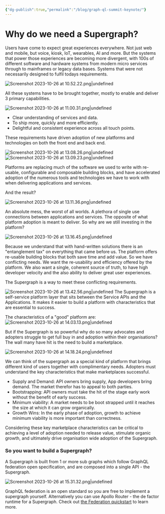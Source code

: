 ```yaml
---
{"dg-publish":true,"permalink":"/blog/graph-ql-summit-keynote/"}
---
```


# Why do we need a Supergraph?

Users have come to expect great experiences everywhere. Not just web and mobile, but voice, kiosk, IoT, wearables, AI and more. But the systems that power those experiences are becoming more divergent, with 100s of different software and hardware systems from modern micro services through to mainframes or legacy data bases. Systems that were not necessarily designed to fulfil todays requirements. 

![Screenshot 2023-10-26 at 10.52.22.png|undefined](/img/user/References/Screenshot%202023-10-26%20at%2010.52.22.png)

All these systems have to be brought together, mostly to enable and deliver 3 primary capabilities.

![Screenshot 2023-10-26 at 11.00.31.png|undefined](/img/user/References/Screenshot%202023-10-26%20at%2011.00.31.png)

- Clear understanding of services and data.
- To ship more, quickly and more efficiently. 
- Delightful and consistent experience across all touch points.

These requirements have driven adoption of new platforms and technologies on both the front end and back end.

![Screenshot 2023-10-26 at 13.08.26.png|undefined](/img/user/References/Screenshot%202023-10-26%20at%2013.08.26.png)
![Screenshot 2023-10-26 at 13.09.23.png|undefined](/img/user/References/Screenshot%202023-10-26%20at%2013.09.23.png)


Platforms are replacing much of the software we used to write with re-usable, configurable and composable building blocks, and have accelerated adoption of the numerous tools and technologies we have to work with when delivering applications and services.

And the result?

![Screenshot 2023-10-26 at 13.11.36.png|undefined](/img/user/References/Screenshot%202023-10-26%20at%2013.11.36.png)

An absolute mess, the worst of all worlds. A plethora of single use connections between applications and services. The opposite of what platform adoption is meant to deliver. So why are we still investing in the platform?

![Screenshot 2023-10-26 at 13.16.45.png|undefined](/img/user/References/Screenshot%202023-10-26%20at%2013.16.45.png)

Because we understand that with hand-written solutions there is an "entanglement tax" on everything that came before us. The platform offers re-usable building blocks that both save time and add value. So we have conflicting needs. We want the re-usability and efficiency offered by the platform. We also want a single, coherent source of truth, to have high developer velocity and the also ability to deliver great user experiences.

The Supergraph is a way to meet these conflicting requirements.

![Screenshot 2023-10-26 at 13.42.56.png|undefined](/img/user/References/Screenshot%202023-10-26%20at%2013.42.56.png)
The Supergraph is a self-service platform layer that sits between the Service APIs and the Applications. It makes it easier to build a platform with characteristics that are essential to success. 

The characteristics of a "good" platform are:
![Screenshot 2023-10-26 at 14.03.13.png|undefined](/img/user/References/Screenshot%202023-10-26%20at%2014.03.13.png)

But if the Supergraph is so powerful why do so many advocates and adopters struggle to get full buy in and adoption within their organisations? The wall many have hit is the need to build a marketplace.

![Screenshot 2023-10-26 at 14.18.24.png|undefined](/img/user/References/Screenshot%202023-10-26%20at%2014.18.24.png)

We can think of the supergraph as a special kind of platform that brings different kind of users together with complimentary needs. Adopters must understand the key characteristics that make marketplaces successful.

- Supply and Demand: API owners bring supply, App developers bring demand. The market therefor has to appeal to both parties.
- Bootstrapping: API owners must take the hit of the stage early work without the benefit of early success.
- Minimum viability: A market needs to be boot strapped until it reaches the size at which it can grow organically.
- Growth Wins: In the early phase of adoption, growth to achieve minimum viability is more important than correctness.

Considering these key marketplace characteristics can be critical to achieving a level of adoption needed to release value, stimulate organic growth, and ultimately drive organisation wide adoption of the Supergraph.

### So you want to build a Supergraph?
A Supergraph is built from 1 or more sub graphs which follow GraphQL federation open specification, and are composed into a single API - the Supergraph. 

![Screenshot 2023-10-26 at 15.31.32.png|undefined](/img/user/References/Screenshot%202023-10-26%20at%2015.31.32.png)

GraphQL federation is an open standard so you are free to implement a supergraph yourself. Alternatively you can use Apollo Router - the de factor runtime for a Supergraph. Check out [the Federation quickstart](https://www.apollographql.com/docs/federation/quickstart/setup/) to learn more. 